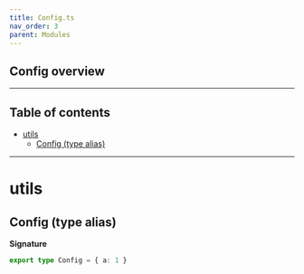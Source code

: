 ```yaml
---
title: Config.ts
nav_order: 3
parent: Modules
---
```


## Config overview

---

<h2 class="text-delta">Table of contents</h2>

- [utils](#utils)
  - [Config (type alias)](#config-type-alias)

---

# utils

## Config (type alias)

**Signature**

```ts
export type Config = { a: 1 }
```
